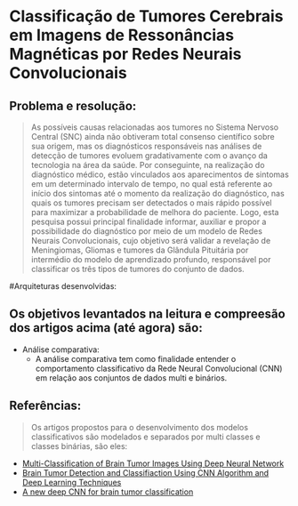 # Classificação de Tumores Cerebrais em Imagens de Ressonâncias Magnéticas por Redes Neurais Convolucionais

## Problema e resolução:
>As possíveis causas relacionadas aos tumores no Sistema Nervoso Central 
(SNC) ainda não obtiveram total consenso científico sobre sua origem, mas os 
diagnósticos responsáveis nas análises de detecção de tumores evoluem 
gradativamente com o avanço da tecnologia na área da saúde. Por conseguinte, na 
realização do diagnóstico médico, estão vinculados aos aparecimentos de sintomas 
em um determinado intervalo de tempo, no qual está referente ao início dos sintomas 
até o momento da realização do diagnóstico, nas quais os tumores precisam ser 
detectados o mais rápido possível para maximizar a probabilidade de melhora do 
paciente. Logo, esta pesquisa possui principal finalidade informar, auxiliar e propor a 
possibilidade do diagnóstico por meio de um modelo de Redes Neurais 
Convolucionais, cujo objetivo será validar a revelação de Meningiomas, Gliomas e 
tumores da Glândula Pituitária por intermédio do modelo de aprendizado profundo, 
responsável por classificar os três tipos de tumores do conjunto de dados.

#Arquiteturas desenvolvidas:


## Os objetivos levantados na leitura e compreesão dos artigos acima (até agora) são:

* Análise comparativa:
  * A análise comparativa tem como finalidade entender o comportamento classificativo da Rede Neural Convolucional (CNN) em relação aos conjuntos de dados multi e binários.

## Referências:

> Os artigos propostos para o desenvolvimento dos modelos classificativos são modelados e separados por multi classes e classes binárias, são eles:
 * [Multi-Classification of Brain Tumor Images Using Deep Neural Network](https://ieeexplore.ieee.org/document/8723045)
 * [Brain Tumor Detection and Classifiaction Using CNN Algorithm and Deep Learning Techniques](https://ieeexplore.ieee.org/document/9436599)
 * [A new deep CNN for brain tumor classification](https://ieeexplore.ieee.org/document/9329328)
